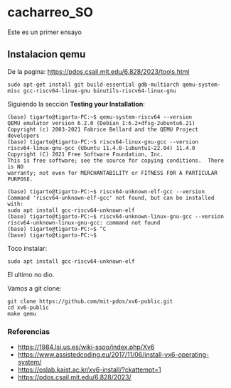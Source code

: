 # cacharreo_SO

Este es un primer ensayo

## Instalacion qemu


De la pagina: https://pdos.csail.mit.edu/6.828/2023/tools.html


```
sudo apt-get install git build-essential gdb-multiarch qemu-system-misc gcc-riscv64-linux-gnu binutils-riscv64-linux-gnu 
```

Siguiendo la sección **Testing your Installation**:


```
(base) tigarto@tigarto-PC:~$ qemu-system-riscv64 --version
QEMU emulator version 6.2.0 (Debian 1:6.2+dfsg-2ubuntu6.21)
Copyright (c) 2003-2021 Fabrice Bellard and the QEMU Project developers
(base) tigarto@tigarto-PC:~$ riscv64-linux-gnu-gcc --version
riscv64-linux-gnu-gcc (Ubuntu 11.4.0-1ubuntu1~22.04) 11.4.0
Copyright (C) 2021 Free Software Foundation, Inc.
This is free software; see the source for copying conditions.  There is NO
warranty; not even for MERCHANTABILITY or FITNESS FOR A PARTICULAR PURPOSE.

(base) tigarto@tigarto-PC:~$ riscv64-unknown-elf-gcc --version
Command 'riscv64-unknown-elf-gcc' not found, but can be installed with:
sudo apt install gcc-riscv64-unknown-elf
(base) tigarto@tigarto-PC:~$ riscv64-unknown-linux-gnu-gcc --version
riscv64-unknown-linux-gnu-gcc: command not found
(base) tigarto@tigarto-PC:~$ ^C
(base) tigarto@tigarto-PC:~$ 
```

Toco instalar:

```
sudo apt install gcc-riscv64-unknown-elf
```


El ultimo no dio.

Vamos a git clone:

```
git clone https://github.com/mit-pdos/xv6-public.git
cd xv6-public
make qemu
```












### Referencias

* https://1984.lsi.us.es/wiki-ssoo/index.php/Xv6
* https://www.assistedcoding.eu/2017/11/06/install-vx6-operating-system/
* https://oslab.kaist.ac.kr/xv6-install/?ckattempt=1
* https://pdos.csail.mit.edu/6.828/2023/

